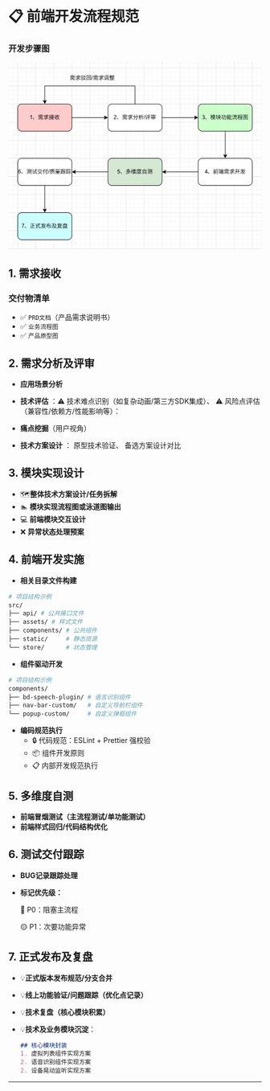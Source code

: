 # 📋 前端开发流程规范
### 开发步骤图

![参考流程图](<static/img-dev-flow.png>)
## 1. 需求接收
### 交付物清单
- ✅ `PRD文档`（产品需求说明书）
- ✅ `业务流程图`
- ✅ `产品原型图`

## 2. 需求分析及评审
- **应用场景分析**  

- **技术评估**  ：⚠️ 技术难点识别（如复杂动画/第三方SDK集成）、 ⚠️ 风险点评估（兼容性/依赖方/性能影响等）：

- **痛点挖掘**（用户视角）  

- **技术方案设计** ： 原型技术验证、 备选方案设计对比

## 3. 模块实现设计
- 🗺️**整体技术方案设计/任务拆解** 
- 🏊 **模块实现流程图或泳道图输出**
- 💻 **前端模块交互设计**
- ❌ **异常状态处理预案**

## 4. 前端开发实施
- **相关目录文件构建**
```bash
# 项目结构示例
src/
├── api/ # 公共接口文件
├── assets/ # 样式文件
├── components/ # 公共组件
├── static/     # 静态资源
└── store/      # 状态管理
```
- **组件驱动开发**
```bash
# 项目结构示例
components/
├── bd-speech-plugin/ # 语言识别组件
├── nav-bar-custom/   # 自定义导航栏组件
└── popup-custom/     # 自定义弹框组件
```
- **编码规范执行**
  - 🔒 代码规范：ESLint + Prettier 强校验
  - 📦 组件开发原则
  - 📋 内部开发规范执行

## 5. 多维度自测
- **前端冒烟测试（主流程测试/单功能测试）**
- **前端样式回归/代码结构优化**

## 6. 测试交付跟踪
- **BUG记录跟踪处理**
-  **标记优先级：** 

    🔴 P0：阻塞主流程

    🟡 P1：次要功能异常

## 7. 正式发布及复盘
- 💡**正式版本发布规范/分支合并**

- 💡**线上功能验证/问题跟踪（优化点记录）**

- 💡**技术复盘（核心模块积累）**

- 💡**技术及业务模块沉淀**：
  ```markdown
  ## 核心模块封装
  1. 虚拟列表组件实现方案
  2. 语音识别组件实现方案
  2. 设备晃动监听实现方案
  ```

---
